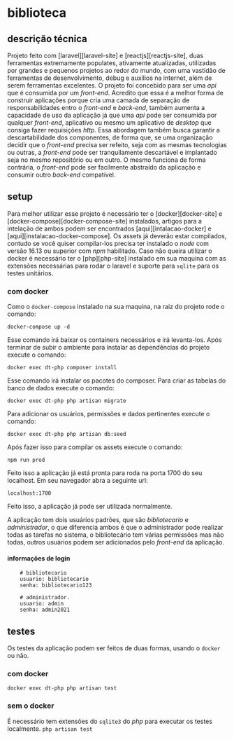 # biblioteca

## descrição técnica
Projeto feito com [laravel][laravel-site] e [reactjs][reactjs-site], duas ferramentas extremamente populates, ativamente atualizadas, utilizadas por grandes e pequenos projetos ao redor do mundo, com uma vastidão de ferramentas de desenvolvimento, debug e auxílios na internet, além de serem ferramentas excelentes.
O projeto foi concebido para ser uma _api_ que é consumida por um _front-end_. Acredito que essa é a melhor forma de construir aplicações porque cria uma camada de separação de responsabilidades entro o _front-end_ e _back-end_, também aumenta a capacidade de uso da aplicação já que uma _api_ pode ser consumida por qualquer _front-end_, aplicativo ou mesmo um aplicativo de _desktop_ que consiga fazer requisições _http_.
Essa abordagem também busca garantir a descartabilidade dos componentes, de forma que, se uma organização decidir que o _front-end_ precisa ser refeito, seja com as mesmas tecnologias ou outras, a _front-end_ pode ser tranquilamente descartável e implantado seja no mesmo repositório ou em outro. O mesmo funciona de forma contrária, o _front-end_ pode ser facilmente abstraído da aplicação e consumir outro _back-end_ compatível.

## setup
Para melhor utilizar esse projeto é necessário ter o [docker][docker-site] e [docker-compose][docker-compose-site] instalados, artigos para a intelação de ambos podem ser encontrados [aqui][intalacao-docker] e [aqui][instalacao-docker-compose]. Os assets já deverão estar compilados, contudo se você quiser compilar-los precisa ter instalado o _node_ com versão 16.13 ou superior com _npm_ habilitado.
Caso não queira utilizar o docker é necessário ter o [php][php-site] instalado em sua maquina com as extensões necessárias para rodar o laravel e suporte para `sqlite` para os testes unitários.

### com docker
Como o `docker-compose` instalado na sua maquina, na raiz do projeto rode o comando:

`docker-compose up -d`

Esse comando irá baixar os containers necessários e irá levanta-los. Após terminar de subir o ambiente para instalar as dependências do projeto execute o comando:

`docker exec dt-php composer install`

Esse comando irá instalar os pacotes do composer. Para criar as tabelas do banco de dados execute o comando:

`docker exec dt-php php artisan migrate`

Para adicionar os usuários, permissões e dados pertinentes execute o comando:

`docker exec dt-php php artisan db:seed`

Após fazer isso para compilar os assets execute o comando:

`npm run prod`

Feito isso a aplicação já está pronta para roda na porta 1700 do seu localhost. Em seu navegador abra a seguinte url:

`localhost:1700`

Feito isso, a aplicação já pode ser utilizada normalmente.

A aplicação tem dois usuários padrões, que são _bibliotecario_ e _administrador_, o que diferencia ambos é que o administrador pode realizar todas as tarefas no sistema, o bibliotecário tem várias permissões mas não todas, outros usuários podem ser adicionados pelo _front-end_ da aplicação.

#### informações de login
```
    # bibliotecario
    usuario: bibliotecario
    senha: bibliotecario123

    # administrador.
    usuario: admin
    senha: admin2021
```

## testes
Os testes da aplicação podem ser feitos de duas formas, usando o `docker` ou não.

### com docker
`docker exec dt-php php artisan test`

### sem o docker
É necessário tem extensões do `sqlite3` do _php_ para executar os testes localmente.
`php artisan test`
